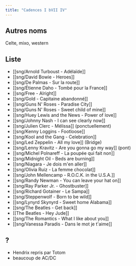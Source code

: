 ```yaml
---
title: "Cadences I bVII IV"
---
```


## Autres noms

Celte, mixo, western

## Liste

- [[sng/Arnold Turboust - Adélaïde]]
- [[sng/David Bowie - Heroes]]
- [[sng/De Palmas - Sur la route]]
- [[sng/Étienne Daho - Tombé pour la France]]
- [[sng/Free - Alright]]
- [[sng/Gold - Capitaine abandonné]]
- [[sng/Guns N' Roses - Paradise City]]
- [[sng/Guns N' Roses - Sweet child of mine]]
- [[sng/Huey Lewis and the News - Power of love]]
- [[sng/Johnny Nash - I can see clearly now]]
- [[sng/Julien Clerc - Mélissa]] (ponctuellement)
- [[sng/Kenny Loggins - Footloose]]
- [[sng/Kool and the Gang - Celebration]]
- [[sng/Led Zeppelin - All my love]] (Bridge)
- [[sng/Lenny Kravitz - Are you gonna go my way]] (pont)
- [[sng/Michel Polnareff - La poupée qui fait non]]
- [[sng/Midnight Oil - Beds are burning]]
- [[sng/Niagara - Je dois m'en aller]]
- [[sng/Olivia Ruiz - La femme chocolat]]
- [[sng/John Mellencamp - R.O.C.K. in the U.S.A.]]
- [[sng/Randy Newman - You can leave your hat on]]
- [[sng/Ray Parker Jr. - Ghostbuster]]
- [[sng/Richard Gotainer - Le Sampa]]
- [[sng/Steppenwolf - Born to be wild]]
- [[sng/Lynyrd Skynyrd - Sweet home Alabama]]
- [[sng/The Beatles - Get back]]
- [[The Beatles - Hey Jude]]
- [[sng/The Romantics - What I like about you]]
- [[sng/Vanessa Paradis - Dans le mot je t'aime]]

## ?

- Hendrix repris par Totom
- beaucoup de AC/DC
